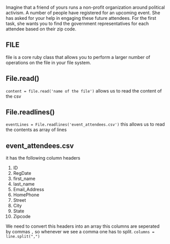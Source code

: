 Imagine that a friend of yours runs a non-profit organization around political activism. A number of people have registered for an upcoming event. She has asked for your help in engaging these future attendees. For the first task, she wants you to find the government representatives for each attendee based on their zip code.

## FILE

file is  a core ruby class that allows you to perform a larger number of operations on the file in your file system.
## File.read()
`content = file.read('name of the file')`
allows us to read the content of the csv
## File.readlines()
`eventLines = File.readlines('event_attendees.csv')`
this allows us to read the contents as array of lines

## event_attendees.csv
it has the following column headers
1. ID
2. RegDate
3. first_name
4. last_name
5. Email_Address
6. HomePhone
7. Street
8. City
9. State
10. Zipcode

We need to convert this headers into an array
this columns are seperated by commas `,`  so whenever we see a comma one has to split.
`columns = line.split(",")`